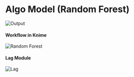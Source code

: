 # Algo Model (Random Forest)

![Output](https://user-images.githubusercontent.com/106902757/172068763-943351e5-4fbb-4d82-9b94-91e4a7aa6cdd.png)

#### Workflow in Knime
![Random Forest](https://user-images.githubusercontent.com/106902757/172068785-1310bb03-dec8-4155-a2ed-9d3588526f1d.png)

#### Lag Module
![Lag](https://user-images.githubusercontent.com/106902757/172068790-f35878f2-0ffb-4405-a9e5-10904501f718.png)
